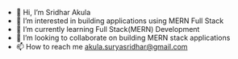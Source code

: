 - 👋 Hi, I’m Sridhar Akula
- 👀 I’m interested in building applications using MERN Full Stack
- 🌱 I’m currently learning Full Stack(MERN) Development
- 💞️ I’m looking to collaborate on building MERN stack applications
- 📫 How to reach me akula.suryasridhar@gmail.com

<!---
Sridhar117/Sridhar117 is a ✨ special ✨ repository because its `README.md` (this file) appears on your GitHub profile.
You can click the Preview link to take a look at your changes.
--->
